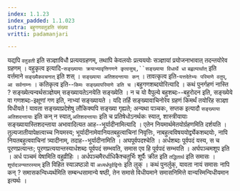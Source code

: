 ```yaml
---
index: 1.1.23
index_padded: 1.1.023
sutra: बहुगणवतुडति संख्या
vritti: padamanjari

---
```

यद्यपि `वतुडती` इति सञ्ज्ञाविधौ प्रत्ययग्रहणम्, तथापि केवलयोः प्रत्यययोः सञ्ज्ञायां प्रयोजनाभावात् तदन्तयोरेव ग्रहणम् । वहुकृत्व इत्यादि-`सङ्ख्यायाः क्रयाभ्यावृत्तिगणने कृत्वसुच्,``सङ्ख्याया विधार्थे धा` `बह्वल्पार्थात्` इति वर्त्तमाने `सङ्ख्यैकवचनात्` इति शस् । `सङ्ख्याया अतिशदन्तायाः कन्` । तावत्कृत्व इति-`यत्तदेतेभ्यः परिमाणे वतुप्`, `आ सर्वनाम्नः` । कतिकृत्व इति--`किमः सङ्ख्यापरिमाणे डति च` ।बहुगणशब्दयोरित्यादि । कथं पुनर्गहणं नास्ति ? सङ्ख्येत्यन्वर्थसञ्ज्ञेयम् सङ्ख्यायतेऽनयेति सङ्ख्येति । न च यो वैपुल्ये बहुशब्दः--बहुरोदन इति, सङ्ख्येये वा गणशब्दः-इक्षूणां गण इति, नाभ्यां सङ्ख्यायते । यदि तर्हि सङ्ख्यावाचिनोरेव ग्रहणं किमर्थं तयोरिह सञ्ज्ञा विधीयते ! यावता सङ्ख्याप्रदेशेषु लौकिक्यपि सङ्ख्या गृह्यते; अन्यथा पञ्चकः, सप्तक इत्यादौ `सङ्ख्याया अतिशदन्तायाः` इति कन् न स्यात्,`अतिशदन्तायाः` इति च प्रतिषेधोऽनर्थकः स्यात्, शास्त्रीयायाः सङ्ख्यायास्तिशदन्ताया अभावादित्यत आह--भूर्यादीनामित्यादि । एतेन नियमार्थमेतयोर्ग्रहणमिति दर्शयति । तुल्यजातीयापेक्षत्वाच्च नियमस्य; भूर्यादीनामेवानियतबहुत्वाचिनां निवृत्तिः, नाबहुत्वविषययोर्द्व्येकशब्दयोः, नापि नियतबहुत्ववाचिनां त्र्यादीनाम्, तदाह--भूर्यादीनामिति ।
अघपूर्वपदश्चेति । अर्धशब्दः पूर्वपदं यस्य, स च पूरणप्रत्यान्तः; पूरणप्रत्ययान्तस्यार्धशब्दः पूर्वपदं सम्भवति, समास एव हि पूर्वपदं सम्भवति । अर्घपञ्चमशूप इति । अर्ध पञ्चमं येषामिति वहुव्रीहिः । अर्धपञ्चमैरर्धाधिकैश्चतुर्भिः शूर्पैः क्रीत इति `तद्धितार्थ` इति समासः । `शूर्पादञन्यतरस्याम्` इति विहित स्याञष्ठञो वा `अध्यर्धपूर्वद्विगोः` इति लुक् । कथं पुनर्लुक्, यावता नायं समासः नापि कन् ? समासकन्विध्यर्थमिति सम्बन्धसामान्ये षष्ठी, तेन समासे विधीयमाने समासनिमित्ते वान्यस्मिन्विधीयमान इत्यर्थः ।